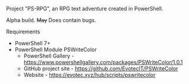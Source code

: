 Project "PS-RPG", an RPG text adventure created in PowerShell.

Alpha build. ~~May~~ Does contain bugs.

Requirements
- PowerShell 7+
- PowerShell Module PSWriteColor
  - PowerShell Gallery - https://www.powershellgallery.com/packages/PSWriteColor/1.0.1
  - GitHub project site - https://github.com/EvotecIT/PSWriteColor
  - Website - https://evotec.xyz/hub/scripts/pswritecolor
